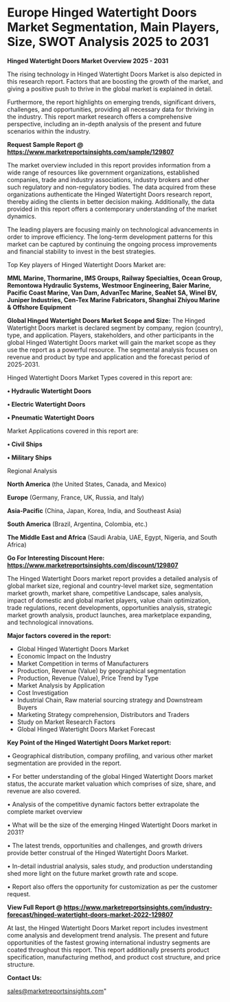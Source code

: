 # Europe Hinged Watertight Doors Market Segmentation, Main Players, Size, SWOT Analysis 2025 to 2031

<Strong> Hinged Watertight Doors Market Overview 2025 - 2031</strong>

The rising technology in Hinged Watertight Doors Market is also depicted in this research report. Factors that are boosting the growth of the market, and giving a positive push to thrive in the global market is explained in detail.

Furthermore, the report highlights on emerging trends, significant drivers, challenges, and opportunities, providing all necessary data for thriving in the industry. This report market research offers a comprehensive perspective, including an in-depth analysis of the present and future scenarios within the industry.

<strong>Request Sample Report @ <a href=https://www.marketreportsinsights.com/sample/129807>https://www.marketreportsinsights.com/sample/129807</a></strong>

The market overview included in this report provides information from a wide range of resources like government organizations, established companies, trade and industry associations, industry brokers and other such regulatory and non-regulatory bodies. The data acquired from these organizations authenticate the Hinged Watertight Doors research report, thereby aiding the clients in better decision making. Additionally, the data provided in this report offers a contemporary understanding of the market dynamics.

The leading players are focusing mainly on technological advancements in order to improve efficiency. The long-term development patterns for this market can be captured by continuing the ongoing process improvements and financial stability to invest in the best strategies.

Top Key players of Hinged Watertight Doors Market are:

<strong>MML Marine, Thormarine, IMS Groups, Railway Specialties, Ocean Group, Remontowa Hydraulic Systems, Westmoor Engineering, Baier Marine, Pacific Coast Marine, Van Dam, AdvanTec Marine, SeaNet SA, Winel BV, Juniper Industries, Cen-Tex Marine Fabricators, Shanghai Zhiyou Marine & Offshore Equipment</strong>

<strong><b>Global Hinged Watertight Doors Market Scope and Size:</b></strong>
The Hinged Watertight Doors market is declared segment by company, region (country), type, and application. Players, stakeholders, and other participants in the global Hinged Watertight Doors market will gain the market scope as they use the report as a powerful resource. The segmental analysis focuses on revenue and product by type and application and the forecast period of 2025-2031.

Hinged Watertight Doors Market Types covered in this report are:

<strong>• Hydraulic Watertight Doors

• Electric Watertight Doors

• Pneumatic Watertight Doors</strong>

Market Applications covered in this report are:

<strong>• Civil Ships

• Military Ships</strong> 

Regional Analysis

<strong>North America</strong> (the United States, Canada, and Mexico)

<strong>Europe</strong> (Germany, France, UK, Russia, and Italy)

<strong>Asia-Pacific</strong> (China, Japan, Korea, India, and Southeast Asia)

<strong>South America</strong> (Brazil, Argentina, Colombia, etc.)

<strong>The Middle East and Africa</strong> (Saudi Arabia, UAE, Egypt, Nigeria, and South Africa)

<strong>Go For Interesting Discount Here: <a href=https://www.marketreportsinsights.com/discount/129807>https://www.marketreportsinsights.com/discount/129807</a></strong>

The Hinged Watertight Doors market report provides a detailed analysis of global market size, regional and country-level market size, segmentation market growth, market share, competitive Landscape, sales analysis, impact of domestic and global market players, value chain optimization, trade regulations, recent developments, opportunities analysis, strategic market growth analysis, product launches, area marketplace expanding, and technological innovations.

<strong><b>Major factors covered in the report:</b></strong>
<ul>
  <li>Global Hinged Watertight Doors Market </li>
  <li>Economic Impact on the Industry</li>
  <li>Market Competition in terms of Manufacturers</li>
  <li>Production, Revenue (Value) by geographical segmentation</li>
  <li>Production, Revenue (Value), Price Trend by Type</li>
  <li>Market Analysis by Application</li>
  <li>Cost Investigation</li>
  <li>Industrial Chain, Raw material sourcing strategy and Downstream Buyers</li>
  <li>Marketing Strategy comprehension, Distributors and Traders</li>
  <li>Study on Market Research Factors</li>
  <li>Global Hinged Watertight Doors Market Forecast</li>
</ul>

<strong><b>Key Point of the Hinged Watertight Doors Market report:</b></strong>

• Geographical distribution, company profiling, and various other market segmentation are provided in the report.

• For better understanding of the global Hinged Watertight Doors market status, the accurate market valuation which comprises of size, share, and revenue are also covered.

• Analysis of the competitive dynamic factors better extrapolate the complete market overview

• What will be the size of the emerging Hinged Watertight Doors market in 2031?

• The latest trends, opportunities and challenges, and growth drivers provide better construal of the Hinged Watertight Doors Market.

• In-detail industrial analysis, sales study, and production understanding shed more light on the future market growth rate and scope.

• Report also offers the opportunity for customization as per the customer request.

<strong><b>View Full Report @ <a href=https://www.marketreportsinsights.com/industry-forecast/hinged-watertight-doors-market-2022-129807>https://www.marketreportsinsights.com/industry-forecast/hinged-watertight-doors-market-2022-129807</a></b></strong>


At last, the Hinged Watertight Doors Market report includes investment come analysis and development trend analysis. The present and future opportunities of the fastest growing international industry segments are coated throughout this report. This report additionally presents product specification, manufacturing method, and product cost structure, and price structure.

<strong>Contact Us:</strong>

sales@marketreportsinsights.com"
